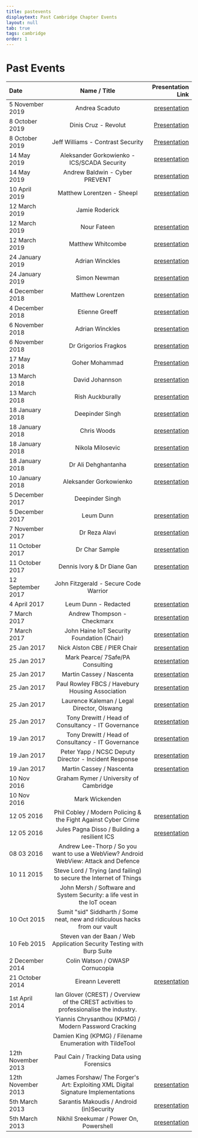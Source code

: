 ```yaml
---
title: pastevents
displaytext: Past Cambridge Chapter Events
layout: null
tab: true
tags: cambridge
order: 1
---
```



# Past Events

| Date               | Name / Title                                                              | Presentation Link |
| :----------------- | :-----------------------------------------------------------------------: | -----------------: |
| 5 November 2019    | Andrea Scaduto                                                            | [presentation](presentations/prev/RTF-OWASP-Cambridge.pdf ) |
| 8 October 2019     | Dinis Cruz - Revolut                                                      | [Presentation](https://www.slideshare.net/DinisCruz/using-owasp-security-bot-osbot-to-make-fact-based-security-decisions) |
| 8 October 2019     | Jeff Williams - Contrast Security                                         | [Presentation](https://contrastsecurity.app.box.com/s/w2pv7cb46r3guyob6i1xf0igne9g281g)  |
| 14 May 2019        | Aleksander Gorkowienko - ICS/SCADA Security                               | [presentation](https://spirent1-my.sharepoint.com/:b:/g/personal/aleksander_gorkowienko_spirent_com/EfDeMof_rydPsGBCGioPuBAB-7VpkIB4jGVtNv2vm8uUhQ?e=dA7hha) |
| 14 May 2019        | Andrew Baldwin - Cyber PREVENT                                            | [presentation](presentations/prev/Cyber_Prevent_for_OWASP_May_2019.pdf ) |
| 10 April 2019      | Matthew Lorentzen - Sheepl                                                | [presentation](presentations/prev/OWASP-Sheepl_Presentation_April19.pdf ) |
| 12 March 2019      | Jamie Roderick                                                            |                       |
| 12 March 2019      | Nour Fateen                                                               | [presentation](presentations/prev/Nour_-_OWASP-3.pdf )  |
| 12 March 2019      | Matthew Whitcombe                                                         | [presentation](presentations/prev/MWR_-_OWASP_v6.pdf )  |
| 24 January 2019    | Adrian Winckles                                                           | [presentation](presentations/prev/Botprobe_-_Reducing_Network_Threat_Intelligence_Big_Data_v0-1_.pdf ) |
| 24 January 2019    | Simon Newman                                                              | [presentation](presentations/prev/Cyber_Threat_Intelligence_Day_\(Anglia_Ruskin_University\).pdf ) |
| 4 December 2018    | Matthew Lorentzen                                                         | [presentation](presentations/prev/From_battlefield_to_bunker_v1-0.pdf )  |
| 4 December 2018    | Etienne Greeff                                                            | [presentation](presentations/prev/Seconds_out_2018_AI_&_ML_40_min_version.pdf ) |
| 6 November 2018    | Adrian Winckles                                                           | [presentation](presentations/prev/OWASP_Cambridge_Talk_-_Application_Honeypot_Threat_Intelligence_v1-0.pdf ) |
| 6 November 2018    | Dr Grigorios Fragkos                                                      | [presentation](presentations/prev/OWASP_Cambridge_-_6Nov2018_-_G.Fragkos.pdf )  |
| 17 May 2018        | Goher Mohammad                                                            | [Presentation](https://www.slideshare.net/GoherMohammad/joint-owasp-cambridge-bcs-cybercrime-forensics-sig-uk-cyber-security-forum-cambridge-cluster)  |
| 13 March 2018      | David Johannson                                                           | [presentation](presentations/prev/Cambridge_13-Mar-2018_OWASP_Top_10_2017.pdf )  |
| 13 March 2018      | Rish Auckburally                                                          | [presentation](presentations/prev/Intro_to_3B_RA_V1.pdf ) |
| 18 January 2018    | Deepinder Singh                                                           | [presentation](presentations/prev/OWASP-AI-Cybersecurity_Cambridge-Deep-180118.pdf ) |
| 18 January 2018    | Chris Woods                                                               | [presentation](presentations/prev/Deck_OWASP_event_17-01.pptx ) |
| 18 January 2018    | Nikola Milosevic                                                          | [presentation](presentations/prev/OWASPCambridge.pptx ) |
| 18 January 2018    | Dr Ali Dehghantanha                                                       | [presentation](presentations/prev/OWASP_Cambridge_Myths_and_Truths_Cyber_Threat_Hunting_and_Intelligence_in_IoT_Environments.pptx ) |
| 10 January 2018    | Aleksander Gorkowienko                                                    | [presentation](presentations/prev/A.Gorkowienko-Securing_Oil_and_Gas_Systems_From_Cyber-attack_v1.1.pdf ) |
| 5 December 2017    | Deepinder Singh                                                           |                      |
| 5 December 2017    | Leum Dunn                                                                 | [presentation](presentations/prev/100_things.pdf ) |
| 7 November 2017    | Dr Reza Alavi                                                             | [presentation](presentations/prev/GDPR.pptx ) |
| 11 October 2017    | Dr Char Sample                                                            | [presentation](presentations/prev/FN-20171011_compressed_image_version.pdf ) |
| 11 October 2017    | Dennis Ivory & Dr Diane Gan                                               | [presentation](presentations/prev/Anglia_Ruskin_F435.pptx ) |
| 12 September 2017  | John Fitzgerald - Secure Code Warrior                                     |                      |
| 4 April 2017       | Leum Dunn - Redacted                                                      | [presentation](presentations/prev/A_day_in_the_life_of.pdf ) |
| 7 March 2017       | Andrew Thompson - Checkmarx                                               | [presentation](presentations/prev/OWASP_Cambridge_-_Checkmarx_Software_AppSec_kit.pdf ) |
| 7 March 2017       | John Haine IoT Security Foundation (Chair)                                | [presentation](presentations/prev/Ambassador_IoTSF_Feb_2017_Intro_jlh.pdf )  |
| 25 Jan 2017        | Nick Alston CBE / PIER Chair                                              | [presentation](presentations/prev/Cyber_session.pptx )  |
| 25 Jan 2017        | Mark Pearce/ 7Safe/PA Consulting                                          | [presentation](presentations/prev/PA_GDPR_25_JANUARY_2017.pdf )  |
| 25 Jan 2017        | Martin Cassey / Nascenta                                                  | [presentation](presentations/prev/2017-01-25,GDPR_Readiness-Handout.pdf ) |
| 25 Jan 2017        | Paul Rowley FBCS / Havebury Housing Association                           | [presentation](presentations/prev/OWASP_event_250117_Paul_Rowley_pres.pptx )  |
| 25 Jan 2017        | Laurence Kaleman / Legal Director, Olswang                                | [presentation](presentations/prev/Olswang_slides_-_GDPR_and_NIS_Directive_-_accountability_security_and_trust_-_25_Jan_2017.pdf ) |
| 25 Jan 2017        | Tony Drewitt / Head of Consultancy - IT Governance                        | [presentation](presentations/prev/ITGGDPRNIS20170125v0.1.pdf ) |
| 19 Jan 2017        | Tony Drewitt / Head of Consultancy - IT Governance                        | [presentation](presentations/prev/ITG_IncidentResponse_20170119.pdf ) |
| 19 Jan 2017        | Peter Yapp / NCSC Deputy Director - Incident Response                     | [presentation](presentations/prev/NCSC_slides.pdf ) |
| 19 Jan 2017        | Martin Cassey / Nascenta                                                  | [presentation](presentations/prev/Nascenta-IM-handout.pdf ) |
| 10 Nov 2016        | Graham Rymer / University of Cambridge                                    |                       |
| 10 Nov 2016        | Mark Wickenden                                                            |                       |
| 12 05 2016         | Phil Cobley / Modern Policing & the Fight Against Cyber Crime             | [presentation](presentations/prev/Cyber_Threat_Presentation_-_ARU_Cyber_Resilience_-_May_2016.pdf ) |
| 12 05 2016         | Jules Pagna Disso / Building a resilient ICS                              | [presentation](presentations/prev/Building_a_resilient_ICS.pdf ) |
| 08 03 2016         | Andrew Lee-Thorp / So you want to use a WebView? Android WebView: Attack and Defence   |                       |
| 10 11 2015         | Steve Lord / Trying (and failing) to secure the Internet of Things        |                       |
|                    | John Mersh / Software and System Security: a life vest in the IoT ocean   |                       |
| 10 Oct 2015        | Sumit "sid" Siddharth / Some neat, new and ridiculous hacks from our vault  |                       |
| 10 Feb 2015        | Steven van der Baan / Web Application Security Testing with Burp Suite    |                       |
| 2 December 2014    | Colin Watson / OWASP Cornucopia                                           |                       |
| 21 October 2014    | Eireann Leverett                                                          | [presentation](presentations/prev/20141021-Eireann_Leverett-SwitchesGetStitches.pdf ) |
| 1st April 2014     | Ian Glover (CREST) / Overview of the CREST activities to professionalise the industry. |                       |
|                    | Yiannis Chrysanthou (KPMG) / Modern Password Cracking                     |                       |
|                    | Damien King (KPMG) / Filename Enumeration with TildeTool                  |                       |
| 12th November 2013 | Paul Cain / Tracking Data using Forensics                                 |                       |
| 12th November 2013 | James Forshaw/ The Forger's Art: Exploiting XML Digital Signature Implementations      | [presentation](presentations/prev/20131112-James_Forshaw-the_forgers_art-james_forshaw-breakpoint2k13.pdf ) |
| 5th March 2013     | Sarantis Makoudis / Android (in)Security                                  | [presentation](presentations/prev/20130305-sarantis.pdf ) |
| 5th March 2013     | Nikhil Sreekumar / Power On, Powershell                                   | [presentation](http://www.slideshare.net/Roo7break/power-on-powershell) |


